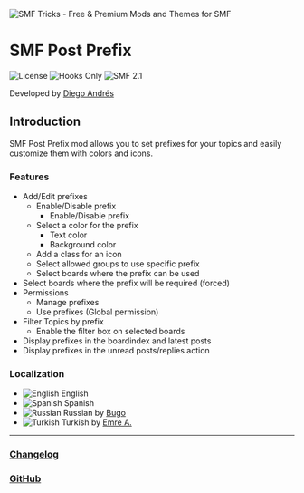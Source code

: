 ![SMF Tricks - Free & Premium Mods and Themes for SMF](https://smftricks.com/logos/logo.png)

# SMF Post Prefix
![License](https://img.shields.io/badge/License-MPL%202.0-248049) ![Hooks Only](https://img.shields.io/badge/Hooks%20Only-Yes-6041a3) ![SMF 2.1](https://img.shields.io/badge/SMF-2.1-3f73a0)

Developed by [Diego Andrés](https://github.com/DiegoAndresCortes)

## Introduction
SMF Post Prefix mod allows you to set prefixes for your topics and easily customize them with colors and icons.

### Features
- Add/Edit prefixes
  - Enable/Disable prefix
    - Enable/Disable prefix
  - Select a color for the prefix
    - Text color
    - Background color
  - Add a class for an icon
  - Select allowed groups to use specific prefix
  - Select boards where the prefix can be used
- Select boards where the prefix will be required (forced)
- Permissions
  - Manage prefixes
  - Use prefixes (Global permission)
- Filter Topics by prefix
  - Enable the filter box on selected boards
- Display prefixes in the boardindex and latest posts
- Display prefixes in the unread posts/replies action

### Localization
- ![English](https://www.simplemachines.org/site_images/lang/english.gif) English
- ![Spanish](https://www.simplemachines.org/site_images/lang/spanish_es.gif) Spanish
- ![Russian](https://www.simplemachines.org/site_images/lang/russian.gif) Russian by [Bugo](https://www.simplemachines.org/community/index.php?action=profile;u=229017)
- ![Turkish](https://www.simplemachines.org/site_images/lang/turkish.gif) Turkish by [Emre A.](https://www.simplemachines.org/community/index.php?action=profile;u=92172)
---
### [Changelog](https://github.com/SMFTricks/SMF-Post-Prefix/blob/master/CHANGELOG.md)
### [GitHub](https://github.com/SMFTricks/SMF-Post-Prefix)